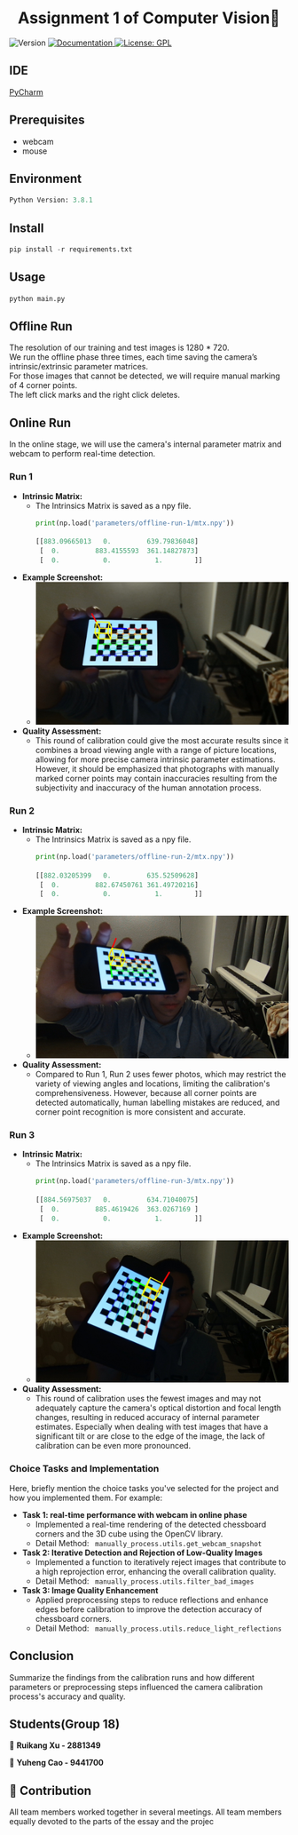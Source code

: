 <h1 align="center">Assignment 1 of Computer Vision👋</h1>
<p>
  <img alt="Version" src="https://img.shields.io/badge/version-V0.1-blue.svg?cacheSeconds=2592000" />
  <a href="123" target="_blank">
    <img alt="Documentation" src="https://img.shields.io/badge/documentation-yes-brightgreen.svg" />
  </a>
  <a href="https://github.com/Monsterlady-Studio/lastwordExchange/blob/master/LICENSE" target="https://raw.githubusercontent.com/Monsterlady-Studio/lastwordExchange/master/LICENSE?token=AJGKZIFFEUQVTR2MGIHOZ5S7G3DIY">
    <img alt="License: GPL" src="https://img.shields.io/badge/License-GPL-yellow.svg" />
  </a>
</p>

[//]: # (> 方便快捷的储存游戏账号和密码)

[//]: # (### 🏠 [主页]&#40;123&#41;)

[//]: # ()
[//]: # (### ✨ [Demo]&#40;123&#41;)
## IDE


[PyCharm](https://www.jetbrains.com/pycharm/) <br />

## Prerequisites
- webcam
- mouse

## Environment
```python
Python Version: 3.8.1
```


## Install
```python
pip install -r requirements.txt
```

## Usage
```python
python main.py
```


[//]: # ([Android Studio]&#40;https://redirector.gvt1.com/edgedl/android/studio/install/4.0.1.0/android-studio-ide-193.6626763-windows.exe&#41; <br />)

[//]: # (Xcode&#40;ios&#41;)


## Offline Run

[//]: # (We conducted three calibration runs to evaluate the impact of different image qualities and calibration settings. )
The resolution of our training and test images is 1280 * 720.
<br/>
We run the offline phase three times, each time saving the camera’s intrinsic/extrinsic parameter matrices.
<br/>
For those images that cannot be detected, we will require manual marking of 4 corner points.
<br/>
The left click marks and the right click deletes.

## Online Run
In the online stage, we will use the camera's internal parameter matrix and webcam to perform real-time detection.
### Run 1
- **Intrinsic Matrix:**
  - The Intrinsics Matrix is saved as a npy file.
    ```python
    print(np.load('parameters/offline-run-1/mtx.npy'))
    
    [[883.09665013   0.         639.79836048]
     [  0.         883.4155593  361.14827873]
     [  0.           0.           1.        ]]
    ```
- **Example Screenshot:**
  - ![Run 1 Axes and Cube](images/webcam/webcam_result_run_1.jpg)
- **Quality Assessment:**
  - This round of calibration could give the most accurate results since it combines a broad viewing angle with a range of picture locations, allowing for more precise camera intrinsic parameter estimations. However, it should be emphasized that photographs with manually marked corner points may contain inaccuracies resulting from the subjectivity and inaccuracy of the human annotation process.

### Run 2
- **Intrinsic Matrix:**
  - The Intrinsics Matrix is saved as a npy file.
    ```python
    print(np.load('parameters/offline-run-2/mtx.npy'))
    
    [[882.03205399   0.         635.52509628]
     [  0.         882.67450761 361.49720216]
     [  0.           0.           1.        ]]
    ```
- **Example Screenshot:**
  - ![Run 2 Axes and Cube](images/webcam/webcam_result_run_2.jpg)
- **Quality Assessment:**
  - Compared to Run 1, Run 2 uses fewer photos, which may restrict the variety of viewing angles and locations, limiting the calibration's comprehensiveness. However, because all corner points are detected automatically, human labelling mistakes are reduced, and corner point recognition is more consistent and accurate.

### Run 3
- **Intrinsic Matrix:**
  - The Intrinsics Matrix is saved as a npy file.
    ```python
    print(np.load('parameters/offline-run-3/mtx.npy'))
    
    [[884.56975037   0.         634.71040075]
     [  0.         885.4619426  363.0267169 ]
     [  0.           0.           1.        ]]
    ```
- **Example Screenshot:**
  - ![Run 3 Axes and Cube](images/webcam/webcam_result_run_3.jpg)
- **Quality Assessment:**
  - This round of calibration uses the fewest images and may not adequately capture the camera's optical distortion and focal length changes, resulting in reduced accuracy of internal parameter estimates. Especially when dealing with test images that have a significant tilt or are close to the edge of the image, the lack of calibration can be even more pronounced.

### Choice Tasks and Implementation
Here, briefly mention the choice tasks you've selected for the project and how you implemented them. For example:

- **Task 1: real-time performance with webcam in online phase**
  - Implemented a real-time rendering of the detected chessboard corners and the 3D cube using the OpenCV library.
  - Detail Method: ``` manually_process.utils.get_webcam_snapshot```
- **Task 2: Iterative Detection and Rejection of Low-Quality Images**
  - Implemented a function to iteratively reject images that contribute to a high reprojection error, enhancing the overall calibration quality.
  - Detail Method: ``` manually_process.utils.filter_bad_images```
- **Task 3: Image Quality Enhancement**
  - Applied preprocessing steps to reduce reflections and enhance edges before calibration to improve the detection accuracy of chessboard corners.
  - Detail Method: ``` manually_process.utils.reduce_light_reflections```

## Conclusion
Summarize the findings from the calibration runs and how different parameters or preprocessing steps influenced the camera calibration process's accuracy and quality.


## Students(Group 18)

👤 **Ruikang Xu - 2881349**

👤 **Yuheng Cao - 9441700**

## 🤝 Contribution

All team members worked together in several meetings. All team members equally devoted to the
parts of the essay and the projec



